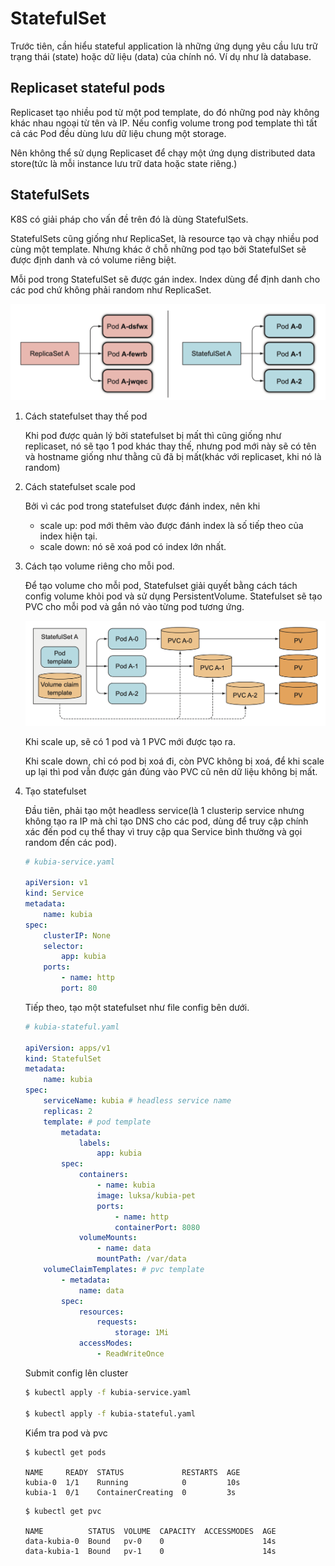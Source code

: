 # StatefulSet

Trước tiên, cần hiểu stateful application là những ứng dụng yêu cầu lưu trữ trạng thái (state) hoặc dữ liệu (data) của chính nó. Ví dụ như là database.

## Replicaset stateful pods
Replicaset tạo nhiều pod từ một pod template, do đó những pod này không khác nhau ngoại từ tên và IP. Nếu config volume trong pod template thì tất cả các Pod đều dùng lưu dữ liệu chung một storage.

Nên không thể sử dụng Replicaset để chạy một ứng dụng distributed data store(tức là mỗi instance lưu trữ data hoặc state riêng.)

## StatefulSets

K8S có giải pháp cho vấn đề trên đó là dùng StatefulSets.

StatefulSets cũng giống như ReplicaSet, là resource tạo và chạy nhiều pod cùng một template. Nhưng khác ở chỗ những pod tạo bởi StatefulSet sẽ được định danh và có volume riêng biệt.

Mỗi pod trong StatefulSet sẽ được gán index. Index dùng để định danh cho các pod chứ không phải random như ReplicaSet.

![Statefulset](../images/statefulset.png)

1. Cách statefulset thay thế pod

    Khi pod được quản lý bởi statefulset bị mất thì cũng giống như replicaset, nó sẽ tạo 1 pod khác thay thế, nhưng pod mới này sẽ có tên và hostname giống như thằng cũ đã bị mất(khác với replicaset, khi nó là random)

2. Cách statefulset scale pod

    Bởi vì các pod trong statefulset được đánh index, nên khi

    - scale up: pod mới thêm vào được đánh index là số tiếp theo của index hiện tại.
    - scale down: nó sẽ xoá pod có index lớn nhất.

3. Cách tạo volume riêng cho mỗi pod.

    Để tạo volume cho mỗi pod, Statefulset giải quyết bằng cách tách config volume khỏi pod và sử dụng PersistentVolume. Statefulset sẽ tạo PVC cho mỗi pod và gắn nó vào từng pod tương ứng.

    ![](../images/statefulset-volume.png)


    Khi scale up, sẽ có 1 pod và 1 PVC mới được tạo ra.

    Khi scale down, chỉ có pod bị xoá đi, còn PVC không bị xoá, để khi scale up lại thì pod vẫn được gán đúng vào PVC cũ nên dữ liệu không bị mất.


4. Tạo statefulset

    Đầu tiên, phải tạo một headless service(là 1 clusterip service nhưng không tạo ra IP mà chỉ tạo DNS cho các pod, dùng để truy cập chính xác đến pod cụ thể thay vì truy cập qua Service bình thường và gọi random đến các pod).

    ```yaml
    # kubia-service.yaml

    apiVersion: v1
    kind: Service
    metadata:
        name: kubia
    spec:
        clusterIP: None
        selector:
            app: kubia
        ports:
            - name: http
            port: 80
    ```

    Tiếp theo, tạo một statefulset như file config bên dưới.
    ```yaml
    # kubia-stateful.yaml

    apiVersion: apps/v1
    kind: StatefulSet
    metadata:
        name: kubia
    spec:
        serviceName: kubia # headless service name
        replicas: 2
        template: # pod template
            metadata:
                labels:
                    app: kubia
            spec:
                containers:
                    - name: kubia
                    image: luksa/kubia-pet
                    ports:
                        - name: http
                        containerPort: 8080
                volumeMounts:
                    - name: data
                    mountPath: /var/data
        volumeClaimTemplates: # pvc template
            - metadata:
                name: data
            spec:
                resources:
                    requests:
                        storage: 1Mi
                accessModes:
                    - ReadWriteOnce
    ```

    Submit config lên cluster

    ```bash
    $ kubectl apply -f kubia-service.yaml

    $ kubectl apply -f kubia-stateful.yaml
    ```

    Kiểm tra pod và pvc

    ```
    $ kubectl get pods

    NAME     READY  STATUS             RESTARTS  AGE
    kubia-0  1/1    Running            0         10s
    kubia-1  0/1    ContainerCreating  0         3s
    ```

    ```
    $ kubectl get pvc

    NAME          STATUS  VOLUME  CAPACITY  ACCESSMODES  AGE
    data-kubia-0  Bound   pv-0    0                      14s
    data-kubia-1  Bound   pv-1    0                      14s
    ```


